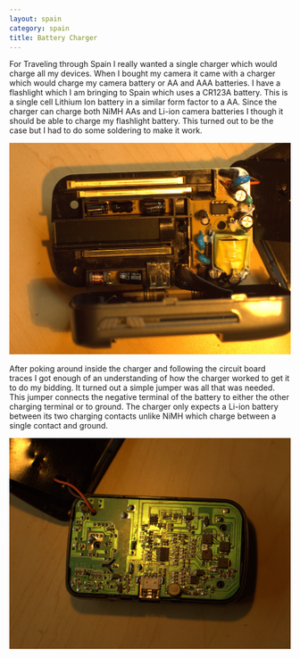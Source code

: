 ```yaml
---
layout: spain
category: spain
title: Battery Charger
---
```


For Traveling through Spain I really wanted a single charger which would charge all my devices. When I bought my camera it came with a charger which would charge my camera battery or AA and AAA batteries. I have a flashlight which I am bringing to Spain which uses a CR123A battery. This is a single cell Lithium Ion battery in a similar form factor to a AA. Since the charger can charge both NiMH AAs and Li-ion camera batteries I though it should be able to charge my flashlight battery. This turned out to be the case but I had to do some soldering to make it work.

![Front of Circuit Board](images/charger_inside_front.jpg)

After poking around inside the charger and following the circuit board traces I got enough of an understanding of how the charger worked to get it to do my bidding. It turned out a simple jumper was all that was needed. This jumper connects the negative terminal of the battery to either the other charging terminal or to ground. The charger only expects a Li-ion battery between its two charging contacts unlike NiMH which charge between a single contact and ground.

![Back of Circuit Board](images/charger_inside_back.jpg)
